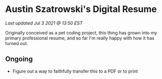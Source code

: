 # Austin Szatrowski's Digital Resume
*Last updated Jul 3 2021 @ 13:50 EST*

Originally conceived as a pet coding project, this thing has grown into my primary professional resume, and so far I'm really happy with how it has turned out.

## Ongoing
* Figure out a way to faithfully transfer this to a PDF or to print
